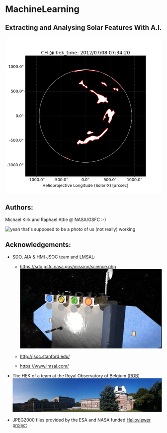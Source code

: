 # MachineLearning

## Extracting and Analysing Solar Features With A.I.

![Coronal hole masked viewed by the HEK](images/2012_07_08__07_34_15_63__SDO_AIA_AIA_335_plot_CH.png)

## Authors: 

Michael Kirk and Raphael Attie @ NASA/GSFC :-)

![yeah that's supposed to be a photo of us (not really) working](images/IMG_3552.jpg)

## Acknowledgements: 

- SDO, AIA & HMI JSOC team and LMSAL:
    - https://sdo.gsfc.nasa.gov/mission/science.php
    ![SDO spacecraft](images/sdo_aia_anim.jpg)

    - http://jsoc.stanford.edu/

    - https://www.lmsal.com/

- The HEK of a team at the Royal Observatory of Belgium ([ROB](https://www.astro.oma.be/en/))
![ROB & USET telescope dome](images/PANO_20160924_143315.jpg)

- JPEG2000 files provided by the ESA and NASA funded [Helioviewer project](https://www.helioviewer.org/)